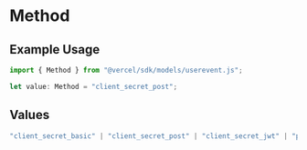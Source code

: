 # Method

## Example Usage

```typescript
import { Method } from "@vercel/sdk/models/userevent.js";

let value: Method = "client_secret_post";
```

## Values

```typescript
"client_secret_basic" | "client_secret_post" | "client_secret_jwt" | "private_key_jwt" | "oidc_token" | "none"
```